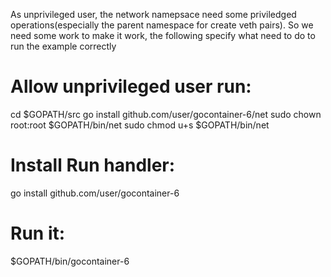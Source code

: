As unprivileged user, the network namepsace need some priviledged operations(especially the
parent namespace for create veth pairs). So we need some work to make it work, the following
specify what need to do to run the example correctly

Allow unprivileged user run:
============================

cd $GOPATH/src
go install github.com/user/gocontainer-6/net
sudo chown root:root  $GOPATH/bin/net
sudo chmod u+s $GOPATH/bin/net

Install Run handler:
====================

go install github.com/user/gocontainer-6

Run it:
========

$GOPATH/bin/gocontainer-6
